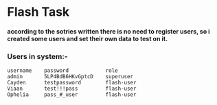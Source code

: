 # Flash Task

#### according to the sotries written there is no need to register users, so i created some users and set their own data to test on it.

### Users in system:-
```
username    password            role
admin       5LP4BdB6HKvGptcD    superuser
Cayden      testpassword        flash-user
Viaan       test!!!pass         flash-user
Ophelia     pass_#_user         flash-user
```